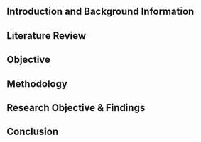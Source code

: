 
## Introduction and Background Information




## Literature Review




## Objective



## Methodology





## Research Objective & Findings



## Conclusion


